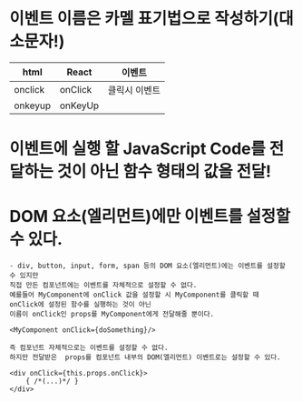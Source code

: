 # 이벤트 이름은 카멜 표기법으로 작성하기(대소문자!)
<table>
    <thead>
        <tr>
            <th>html</th>
            <th>React</th>
            <th>이벤트</th>
        </tr>
    </thead>
    <tbody>
        <tr>
            <td>onclick</td>
            <td>onClick</td>
            <td>클릭시 이벤트</td>
        </tr>
        <tr>
            <td>onkeyup</td>
            <td>onKeyUp</td>
            <td></td>
        </tr>
    </tbody>
</table>

# 이벤트에 실행 할 JavaScript Code를 전달하는 것이 아닌 함수 형태의 값을 전달!

# DOM 요소(엘리먼트)에만 이벤트를 설정할 수 있다.
    - div, button, input, form, span 등의 DOM 요소(엘리먼트)에는 이벤트를 설정할 수 있지만 
    직접 만든 컴포넌트에는 이벤트를 자체적으로 설정할 수 없다.
    예를들어 MyComponent에 onClick 값을 설정할 시 MyComponent를 클릭할 때 
    onClick에 설정된 함수를 실행하는 것이 아닌 
    이름이 onClick인 props를 MyComponent에게 전달해줄 뿐이다.

    <MyComponent onClick={doSomething}/>  
    
    즉 컴포넌트 자체적으로는 이벤트를 설정할 수 없다.
    하지만 전달받은  props를 컴포넌트 내부의 DOM(엘리먼트) 이벤트로는 설정할 수 있다.  

    <div onClick={this.props.onClick}>  
        { /*(...)*/ }  
    </div>  